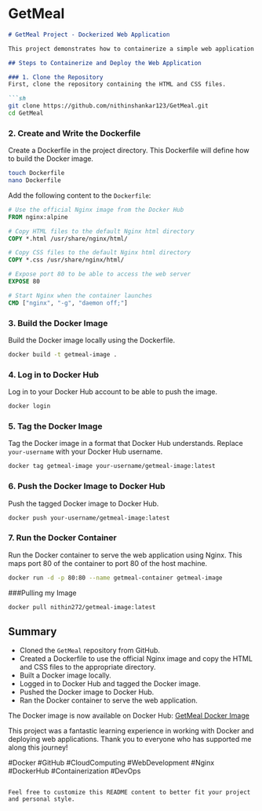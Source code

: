 # GetMeal


```markdown
# GetMeal Project - Dockerized Web Application

This project demonstrates how to containerize a simple web application using Docker. The web application consists of HTML and CSS files and is served using Nginx. The Docker image is built and pushed to Docker Hub for easy access and deployment.

## Steps to Containerize and Deploy the Web Application

### 1. Clone the Repository
First, clone the repository containing the HTML and CSS files.

```sh
git clone https://github.com/nithinshankar123/GetMeal.git
cd GetMeal
```

### 2. Create and Write the Dockerfile
Create a Dockerfile in the project directory. This Dockerfile will define how to build the Docker image.

```sh
touch Dockerfile
nano Dockerfile
```

Add the following content to the `Dockerfile`:

```Dockerfile
# Use the official Nginx image from the Docker Hub
FROM nginx:alpine

# Copy HTML files to the default Nginx html directory
COPY *.html /usr/share/nginx/html/

# Copy CSS files to the default Nginx html directory
COPY *.css /usr/share/nginx/html/

# Expose port 80 to be able to access the web server
EXPOSE 80

# Start Nginx when the container launches
CMD ["nginx", "-g", "daemon off;"]
```

### 3. Build the Docker Image
Build the Docker image locally using the Dockerfile.

```sh
docker build -t getmeal-image .
```

### 4. Log in to Docker Hub
Log in to your Docker Hub account to be able to push the image.

```sh
docker login
```

### 5. Tag the Docker Image
Tag the Docker image in a format that Docker Hub understands. Replace `your-username` with your Docker Hub username.

```sh
docker tag getmeal-image your-username/getmeal-image:latest
```

### 6. Push the Docker Image to Docker Hub
Push the tagged Docker image to Docker Hub.

```sh
docker push your-username/getmeal-image:latest
```

### 7. Run the Docker Container
Run the Docker container to serve the web application using Nginx. This maps port 80 of the container to port 80 of the host machine.

```sh
docker run -d -p 80:80 --name getmeal-container getmeal-image
```
###Pulling my Image
```sh
docker pull nithin272/getmeal-image:latest
```

## Summary
- Cloned the `GetMeal` repository from GitHub.
- Created a Dockerfile to use the official Nginx image and copy the HTML and CSS files to the appropriate directory.
- Built a Docker image locally.
- Logged in to Docker Hub and tagged the Docker image.
- Pushed the Docker image to Docker Hub.
- Ran the Docker container to serve the web application.


The Docker image is now available on Docker Hub: [GetMeal Docker Image](https://hub.docker.com/repository/docker/nithin272/getmeal-image)

This project was a fantastic learning experience in working with Docker and deploying web applications. Thank you to everyone who has supported me along this journey!

#Docker #GitHub #CloudComputing #WebDevelopment #Nginx #DockerHub #Containerization #DevOps
```

Feel free to customize this README content to better fit your project and personal style.
